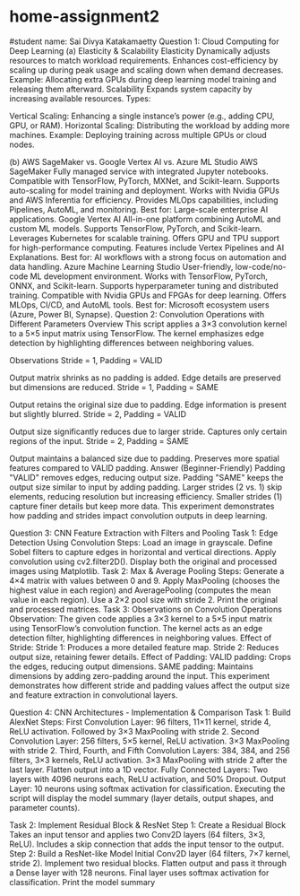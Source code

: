 # home-assignment2
#student name: Sai Divya Katakamaetty
Question 1: Cloud Computing for Deep Learning
(a) Elasticity & Scalability
Elasticity
Dynamically adjusts resources to match workload requirements.
Enhances cost-efficiency by scaling up during peak usage and scaling down when demand decreases.
Example: Allocating extra GPUs during deep learning model training and releasing them afterward.
Scalability
Expands system capacity by increasing available resources.
Types:

Vertical Scaling: Enhancing a single instance’s power (e.g., adding CPU, GPU, or RAM).
Horizontal Scaling: Distributing the workload by adding more machines.
Example: Deploying training across multiple GPUs or cloud nodes.

(b) AWS SageMaker vs. Google Vertex AI vs. Azure ML Studio
AWS SageMaker
Fully managed service with integrated Jupyter notebooks.
Compatible with TensorFlow, PyTorch, MXNet, and Scikit-learn.
Supports auto-scaling for model training and deployment.
Works with Nvidia GPUs and AWS Inferentia for efficiency.
Provides MLOps capabilities, including Pipelines, AutoML, and monitoring.
Best for: Large-scale enterprise AI applications.
Google Vertex AI
All-in-one platform combining AutoML and custom ML models.
Supports TensorFlow, PyTorch, and Scikit-learn.
Leverages Kubernetes for scalable training.
Offers GPU and TPU support for high-performance computing.
Features include Vertex Pipelines and AI Explanations.
Best for: AI workflows with a strong focus on automation and data handling.
Azure Machine Learning Studio
User-friendly, low-code/no-code ML development environment.
Works with TensorFlow, PyTorch, ONNX, and Scikit-learn.
Supports hyperparameter tuning and distributed training.
Compatible with Nvidia GPUs and FPGAs for deep learning.
Offers MLOps, CI/CD, and AutoML tools.
Best for: Microsoft ecosystem users (Azure, Power BI, Synapse).
Question 2: Convolution Operations with Different Parameters
Overview
This script applies a 3×3 convolution kernel to a 5×5 input matrix using TensorFlow. The kernel emphasizes edge detection by highlighting differences between neighboring values.

Observations
Stride = 1, Padding = VALID

Output matrix shrinks as no padding is added.
Edge details are preserved but dimensions are reduced.
Stride = 1, Padding = SAME

Output retains the original size due to padding.
Edge information is present but slightly blurred.
Stride = 2, Padding = VALID

Output size significantly reduces due to larger stride.
Captures only certain regions of the input.
Stride = 2, Padding = SAME

Output maintains a balanced size due to padding.
Preserves more spatial features compared to VALID padding.
Answer (Beginner-Friendly)
Padding "VALID" removes edges, reducing output size.
Padding "SAME" keeps the output size similar to input by adding padding.
Larger strides (2 vs. 1) skip elements, reducing resolution but increasing efficiency.
Smaller strides (1) capture finer details but keep more data.
This experiment demonstrates how padding and strides impact convolution outputs in deep learning.

Question 3: CNN Feature Extraction with Filters and Pooling
Task 1: Edge Detection Using Convolution
Steps:
Load an image in grayscale.
Define Sobel filters to capture edges in horizontal and vertical directions.
Apply convolution using cv2.filter2D().
Display both the original and processed images using Matplotlib.
Task 2: Max & Average Pooling
Steps:
Generate a 4×4 matrix with values between 0 and 9.
Apply MaxPooling (chooses the highest value in each region) and AveragePooling (computes the mean value in each region).
Use a 2×2 pool size with stride 2.
Print the original and processed matrices.
Task 3: Observations on Convolution Operations
Observation:
The given code applies a 3×3 kernel to a 5×5 input matrix using TensorFlow’s convolution function.
The kernel acts as an edge detection filter, highlighting differences in neighboring values.
Effect of Stride:
Stride 1: Produces a more detailed feature map.
Stride 2: Reduces output size, retaining fewer details.
Effect of Padding:
VALID padding: Crops the edges, reducing output dimensions.
SAME padding: Maintains dimensions by adding zero-padding around the input.
This experiment demonstrates how different stride and padding values affect the output size and feature extraction in convolutional layers.

Question 4: CNN Architectures - Implementation & Comparison
Task 1: Build AlexNet
Steps:
First Convolution Layer:
96 filters, 11×11 kernel, stride 4, ReLU activation.
Followed by 3×3 MaxPooling with stride 2.
Second Convolution Layer:
256 filters, 5×5 kernel, ReLU activation.
3×3 MaxPooling with stride 2.
Third, Fourth, and Fifth Convolution Layers:
384, 384, and 256 filters, 3×3 kernels, ReLU activation.
3×3 MaxPooling with stride 2 after the last layer.
Flatten output into a 1D vector.
Fully Connected Layers:
Two layers with 4096 neurons each, ReLU activation, and 50% Dropout.
Output Layer:
10 neurons using softmax activation for classification.
Executing the script will display the model summary (layer details, output shapes, and parameter counts).

Task 2: Implement Residual Block & ResNet
Step 1: Create a Residual Block
Takes an input tensor and applies two Conv2D layers (64 filters, 3×3, ReLU).
Includes a skip connection that adds the input tensor to the output.
Step 2: Build a ResNet-like Model
Initial Conv2D layer (64 filters, 7×7 kernel, stride 2).
Implement two residual blocks.
Flatten output and pass it through a Dense layer with 128 neurons.
Final layer uses softmax activation for classification.
Print the model summary
